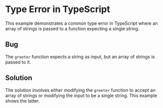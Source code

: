 # Type Error in TypeScript
This example demonstrates a common type error in TypeScript where an array of strings is passed to a function expecting a single string.

## Bug
The `greeter` function expects a string as input, but an array of strings is passed to it.

## Solution
The solution involves either modifying the `greeter` function to accept an array of strings or modifying the input to be a single string.  This example shows the latter.